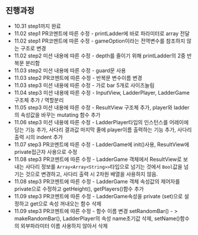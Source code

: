 ## 진행과정
- 10.31 step1까지 완료
- 11.02 step1 PR코멘트에 따른 수정 - printLadder에 바로 파라미터로 array 전달
- 11.02 step1 PR코멘트에 따른 수정 - gameOption이라는 전역변수를 참조하지 않는 구조로 변경
- 11.02 step2 미션 내용에 따른 수정 - depth를 줄이기 위해 printLadder의 2중 반복문 분리함
- 11.03 step2 미션 내용에 따른 수정 - guard문 사용
- 11.03 step2 PR코멘트에 따른 수정 - 반복문 변수이름 변경
- 11.03 step3 미션 내용에 따른 수정 - 가로 bar 5개로 사이즈늘림
- 11.04 step3 미션 내용에 따른 수정 - InputView, LadderPlayer, LadderGame 구조체 추가 / 역할분리
- 11.05 step3 미션 내용에 따른 수정 - ResultView 구조체 추가, player와 ladder의 속성값을 바꾸는 mutating 함수 추가
- 11.06 step3 미션 내용에 따른 수정 - LadderPlayer타입의 인스턴스를 어레이에 담는 기능 추가, 사다리 결과값 마지막 줄에 player이름 출력하는 기능 추가, 사다리 출력 시의 indent 추가
- 11.07 step3 PR코멘트에 따른 수정 - LadderGame에 init()사용, ResultView에 private접근자 사용으로 수정
- 11.08 step3 PR코멘트에 따른 수정 - LadderGame 객체에서 ResultView로 보내는 사다리 정보를 `Array<Array<String>>`타입으로 넘기는 것에서 `Bool`값을 넘기는 것으로 변경하고, 사다리 출력 시 2차원 배열을 사용하지 않음.
- 11.08 step3 PR코멘트에 따른 수정 - LadderGame 객체 속성값의 제어자를 private으로 수정하고 getHeight(), getPlayers()함수 추가
- 11.09 step3 PR코멘트에 따른 수정 - LadderGame속성을 private (set)으로 설정하고 get으로 속성 꺼내오는 함수 삭제
- 11.09 step3 PR코멘트에 따른 수정 - 함수 이름 변경 setRandomBar() - > makeRandomBar(), LadderPlayer의 속성 name초기값 삭제, setName()함수의 외부파라미터 이름 사용하지 않아서 삭제
